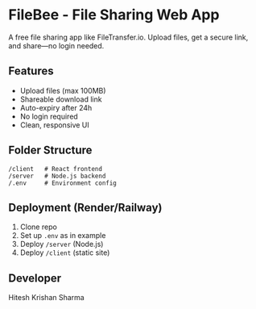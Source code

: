 # FileBee - File Sharing Web App

A free file sharing app like FileTransfer.io. Upload files, get a secure link, and share—no login needed.

## Features
- Upload files (max 100MB)
- Shareable download link
- Auto-expiry after 24h
- No login required
- Clean, responsive UI

## Folder Structure
```
/client   # React frontend
/server   # Node.js backend
/.env     # Environment config
```

## Deployment (Render/Railway)
1. Clone repo
2. Set up `.env` as in example
3. Deploy `/server` (Node.js)
4. Deploy `/client` (static site)

## Developer
Hitesh Krishan Sharma
